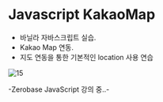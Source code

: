 # Javascript KakaoMap

- 바닐라 자바스크립트 실습.
- Kakao Map 연동. 
- 지도 연동을 통한 기본적인 location 사용 연습

![15](https://user-images.githubusercontent.com/110772094/212101826-ec0144ac-d2f7-40c3-804a-bda5cc1f3fe4.PNG)

-Zerobase JavaScript 강의 중..-
